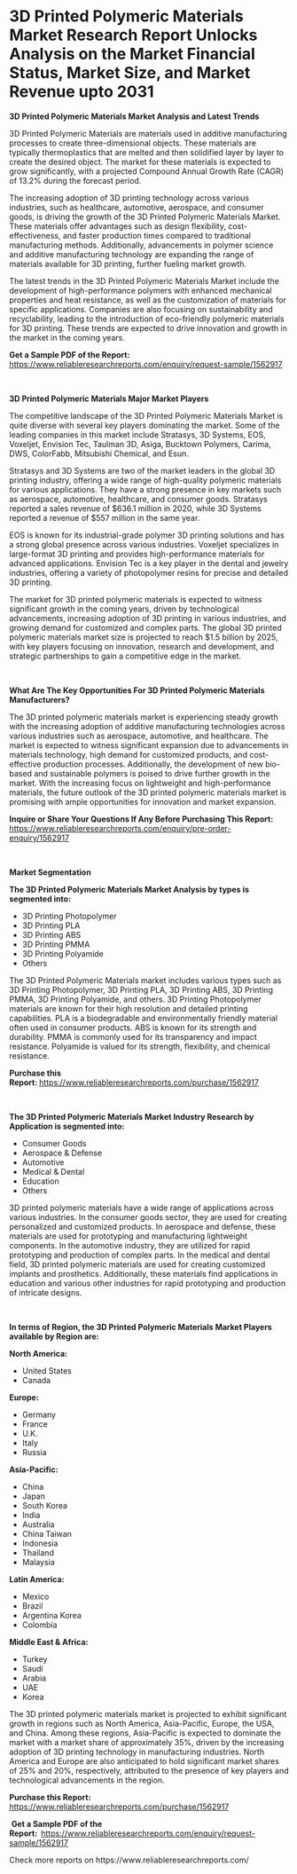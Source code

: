 <p><h1>3D Printed Polymeric Materials Market Research Report Unlocks Analysis on the Market Financial Status, Market Size, and Market Revenue upto 2031</h1></p><p><strong>3D Printed Polymeric Materials Market Analysis and Latest Trends</strong></p>
<p><p>3D Printed Polymeric Materials are materials used in additive manufacturing processes to create three-dimensional objects. These materials are typically thermoplastics that are melted and then solidified layer by layer to create the desired object. The market for these materials is expected to grow significantly, with a projected Compound Annual Growth Rate (CAGR) of 13.2% during the forecast period.</p><p>The increasing adoption of 3D printing technology across various industries, such as healthcare, automotive, aerospace, and consumer goods, is driving the growth of the 3D Printed Polymeric Materials Market. These materials offer advantages such as design flexibility, cost-effectiveness, and faster production times compared to traditional manufacturing methods. Additionally, advancements in polymer science and additive manufacturing technology are expanding the range of materials available for 3D printing, further fueling market growth.</p><p>The latest trends in the 3D Printed Polymeric Materials Market include the development of high-performance polymers with enhanced mechanical properties and heat resistance, as well as the customization of materials for specific applications. Companies are also focusing on sustainability and recyclability, leading to the introduction of eco-friendly polymeric materials for 3D printing. These trends are expected to drive innovation and growth in the market in the coming years.</p></p>
<p><strong>Get a Sample PDF of the Report:&nbsp;</strong> <a href="https://www.reliableresearchreports.com/enquiry/request-sample/1562917">https://www.reliableresearchreports.com/enquiry/request-sample/1562917</a></p>
<p>&nbsp;</p>
<p><strong>3D Printed Polymeric Materials Major Market Players</strong></p>
<p><p>The competitive landscape of the 3D Printed Polymeric Materials Market is quite diverse with several key players dominating the market. Some of the leading companies in this market include Stratasys, 3D Systems, EOS, Voxeljet, Envision Tec, Taulman 3D, Asiga, Bucktown Polymers, Carima, DWS, ColorFabb, Mitsubishi Chemical, and Esun.</p><p>Stratasys and 3D Systems are two of the market leaders in the global 3D printing industry, offering a wide range of high-quality polymeric materials for various applications. They have a strong presence in key markets such as aerospace, automotive, healthcare, and consumer goods. Stratasys reported a sales revenue of $636.1 million in 2020, while 3D Systems reported a revenue of $557 million in the same year.</p><p>EOS is known for its industrial-grade polymer 3D printing solutions and has a strong global presence across various industries. Voxeljet specializes in large-format 3D printing and provides high-performance materials for advanced applications. Envision Tec is a key player in the dental and jewelry industries, offering a variety of photopolymer resins for precise and detailed 3D printing.</p><p>The market for 3D printed polymeric materials is expected to witness significant growth in the coming years, driven by technological advancements, increasing adoption of 3D printing in various industries, and growing demand for customized and complex parts. The global 3D printed polymeric materials market size is projected to reach $1.5 billion by 2025, with key players focusing on innovation, research and development, and strategic partnerships to gain a competitive edge in the market.</p></p>
<p>&nbsp;</p>
<p><strong>What Are The Key Opportunities For 3D Printed Polymeric Materials Manufacturers?</strong></p>
<p><p>The 3D printed polymeric materials market is experiencing steady growth with the increasing adoption of additive manufacturing technologies across various industries such as aerospace, automotive, and healthcare. The market is expected to witness significant expansion due to advancements in materials technology, high demand for customized products, and cost-effective production processes. Additionally, the development of new bio-based and sustainable polymers is poised to drive further growth in the market. With the increasing focus on lightweight and high-performance materials, the future outlook of the 3D printed polymeric materials market is promising with ample opportunities for innovation and market expansion.</p></p>
<p><strong>Inquire or Share Your Questions If Any Before Purchasing This Report:</strong> <a href="https://www.reliableresearchreports.com/enquiry/pre-order-enquiry/1562917">https://www.reliableresearchreports.com/enquiry/pre-order-enquiry/1562917</a></p>
<p>&nbsp;</p>
<p><strong>Market Segmentation</strong></p>
<p><strong>The 3D Printed Polymeric Materials Market Analysis by types is segmented into:</strong></p>
<p><ul><li>3D Printing Photopolymer</li><li>3D Printing PLA</li><li>3D Printing ABS</li><li>3D Printing PMMA</li><li>3D Printing Polyamide</li><li>Others</li></ul></p>
<p><p>The 3D Printed Polymeric Materials market includes various types such as 3D Printing Photopolymer, 3D Printing PLA, 3D Printing ABS, 3D Printing PMMA, 3D Printing Polyamide, and others. 3D Printing Photopolymer materials are known for their high resolution and detailed printing capabilities. PLA is a biodegradable and environmentally friendly material often used in consumer products. ABS is known for its strength and durability. PMMA is commonly used for its transparency and impact resistance. Polyamide is valued for its strength, flexibility, and chemical resistance.</p></p>
<p><strong>Purchase this Report:&nbsp;</strong><a href="https://www.reliableresearchreports.com/purchase/1562917">https://www.reliableresearchreports.com/purchase/1562917</a></p>
<p>&nbsp;</p>
<p><strong>The 3D Printed Polymeric Materials Market Industry Research by Application is segmented into:</strong></p>
<p><ul><li>Consumer Goods</li><li>Aerospace & Defense</li><li>Automotive</li><li>Medical & Dental</li><li>Education</li><li>Others</li></ul></p>
<p><p>3D printed polymeric materials have a wide range of applications across various industries. In the consumer goods sector, they are used for creating personalized and customized products. In aerospace and defense, these materials are used for prototyping and manufacturing lightweight components. In the automotive industry, they are utilized for rapid prototyping and production of complex parts. In the medical and dental field, 3D printed polymeric materials are used for creating customized implants and prosthetics. Additionally, these materials find applications in education and various other industries for rapid prototyping and production of intricate designs.</p></p>
<p>&nbsp;</p>
<p><strong>In terms of Region, the 3D Printed Polymeric Materials Market Players available by Region are:</strong></p>
<p>
    <p> <strong> North America: </strong>
        <ul>
            <li>United States</li>
            <li>Canada</li>
        </ul>
        </p> 
    <p> <strong> Europe: </strong>
        <ul>
            <li>Germany</li>
            <li>France</li>
            <li>U.K.</li>
            <li>Italy</li>
            <li>Russia</li>
        </ul>
        </p> 
    <p> <strong> Asia-Pacific: </strong>
        <ul>
            <li>China</li>
            <li>Japan</li>
            <li>South Korea</li>
            <li>India</li>
            <li>Australia</li>
            <li>China Taiwan</li>
            <li>Indonesia</li>
            <li>Thailand</li>
            <li>Malaysia</li>
        </ul>
        </p> 
    <p> <strong> Latin America: </strong>
        <ul>
            <li>Mexico</li>
            <li>Brazil</li>
            <li>Argentina Korea</li>
            <li>Colombia</li>
        </ul>
        </p> 
    <p> <strong> Middle East & Africa: </strong>
        <ul>
            <li>Turkey</li>
            <li>Saudi</li>
            <li>Arabia</li>
            <li>UAE</li>
            <li>Korea</li>
        </ul>
    </p>
    </p>
<p><p>The 3D printed polymeric materials market is projected to exhibit significant growth in regions such as North America, Asia-Pacific, Europe, the USA, and China. Among these regions, Asia-Pacific is expected to dominate the market with a market share of approximately 35%, driven by the increasing adoption of 3D printing technology in manufacturing industries. North America and Europe are also anticipated to hold significant market shares of 25% and 20%, respectively, attributed to the presence of key players and technological advancements in the region.</p></p>
<p><strong>Purchase this Report: </strong><a href="https://www.reliableresearchreports.com/purchase/1562917">https://www.reliableresearchreports.com/purchase/1562917</a></p>
<p>&nbsp;<strong>Get a Sample PDF of the Report:&nbsp;&nbsp;</strong><a href="https://www.reliableresearchreports.com/enquiry/request-sample/1562917">https://www.reliableresearchreports.com/enquiry/request-sample/1562917</a></p>
<p><strong></strong></p>
<p>Check more reports on https://www.reliableresearchreports.com/</p>